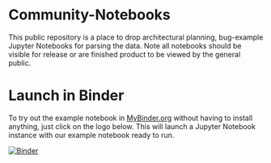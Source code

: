 # Community-Notebooks

This public repository is a place to drop architectural planning, bug-example Jupyter Notebooks for parsing the data.
Note all notebooks should be visible for release or are finished product to be viewed by the general public.

# Launch in Binder
To try out the example notebook in [MyBinder.org](https://mybinder.org/)
without having to install anything, just click on the logo below. This will
launch a Jupyter Notebook instance with our example notebook ready to run.

[![Binder](https://mybinder.org/badge_logo.svg)](https://mybinder.org/v2/gh/CancerDataAggregator/Community-Notebooks/HEAD?filepath=/example-notebooks)

